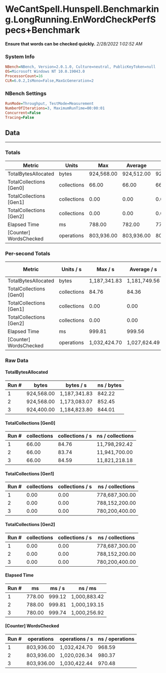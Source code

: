 ﻿# WeCantSpell.Hunspell.Benchmarking.LongRunning.EnWordCheckPerfSpecs+Benchmark
__Ensure that words can be checked quickly.__
_2/28/2022 1:02:52 AM_
### System Info
```ini
NBench=NBench, Version=2.0.1.0, Culture=neutral, PublicKeyToken=null
OS=Microsoft Windows NT 10.0.19043.0
ProcessorCount=16
CLR=6.0.2,IsMono=False,MaxGcGeneration=2
```

### NBench Settings
```ini
RunMode=Throughput, TestMode=Measurement
NumberOfIterations=3, MaximumRunTime=00:00:01
Concurrent=False
Tracing=False
```

## Data
-------------------

### Totals
|          Metric |           Units |             Max |         Average |             Min |          StdDev |
|---------------- |---------------- |---------------- |---------------- |---------------- |---------------- |
|TotalBytesAllocated |           bytes |      924,568.00 |      924,512.00 |      924,400.00 |           96.99 |
|TotalCollections [Gen0] |     collections |           66.00 |           66.00 |           66.00 |            0.00 |
|TotalCollections [Gen1] |     collections |            0.00 |            0.00 |            0.00 |            0.00 |
|TotalCollections [Gen2] |     collections |            0.00 |            0.00 |            0.00 |            0.00 |
|    Elapsed Time |              ms |          788.00 |          782.00 |          778.00 |            5.29 |
|[Counter] WordsChecked |      operations |      803,936.00 |      803,936.00 |      803,936.00 |            0.00 |

### Per-second Totals
|          Metric |       Units / s |         Max / s |     Average / s |         Min / s |      StdDev / s |
|---------------- |---------------- |---------------- |---------------- |---------------- |---------------- |
|TotalBytesAllocated |           bytes |    1,187,341.83 |    1,181,749.56 |    1,173,083.07 |        7,610.27 |
|TotalCollections [Gen0] |     collections |           84.76 |           84.36 |           83.74 |            0.55 |
|TotalCollections [Gen1] |     collections |            0.00 |            0.00 |            0.00 |            0.00 |
|TotalCollections [Gen2] |     collections |            0.00 |            0.00 |            0.00 |            0.00 |
|    Elapsed Time |              ms |          999.81 |          999.56 |          999.12 |            0.38 |
|[Counter] WordsChecked |      operations |    1,032,424.70 |    1,027,624.49 |    1,020,026.34 |        6,655.92 |

### Raw Data
#### TotalBytesAllocated
|           Run # |           bytes |       bytes / s |      ns / bytes |
|---------------- |---------------- |---------------- |---------------- |
|               1 |      924,568.00 |    1,187,341.83 |          842.22 |
|               2 |      924,568.00 |    1,173,083.07 |          852.45 |
|               3 |      924,400.00 |    1,184,823.80 |          844.01 |

#### TotalCollections [Gen0]
|           Run # |     collections | collections / s |ns / collections |
|---------------- |---------------- |---------------- |---------------- |
|               1 |           66.00 |           84.76 |   11,798,292.42 |
|               2 |           66.00 |           83.74 |   11,941,700.00 |
|               3 |           66.00 |           84.59 |   11,821,218.18 |

#### TotalCollections [Gen1]
|           Run # |     collections | collections / s |ns / collections |
|---------------- |---------------- |---------------- |---------------- |
|               1 |            0.00 |            0.00 |  778,687,300.00 |
|               2 |            0.00 |            0.00 |  788,152,200.00 |
|               3 |            0.00 |            0.00 |  780,200,400.00 |

#### TotalCollections [Gen2]
|           Run # |     collections | collections / s |ns / collections |
|---------------- |---------------- |---------------- |---------------- |
|               1 |            0.00 |            0.00 |  778,687,300.00 |
|               2 |            0.00 |            0.00 |  788,152,200.00 |
|               3 |            0.00 |            0.00 |  780,200,400.00 |

#### Elapsed Time
|           Run # |              ms |          ms / s |         ns / ms |
|---------------- |---------------- |---------------- |---------------- |
|               1 |          778.00 |          999.12 |    1,000,883.42 |
|               2 |          788.00 |          999.81 |    1,000,193.15 |
|               3 |          780.00 |          999.74 |    1,000,256.92 |

#### [Counter] WordsChecked
|           Run # |      operations |  operations / s | ns / operations |
|---------------- |---------------- |---------------- |---------------- |
|               1 |      803,936.00 |    1,032,424.70 |          968.59 |
|               2 |      803,936.00 |    1,020,026.34 |          980.37 |
|               3 |      803,936.00 |    1,030,422.44 |          970.48 |


